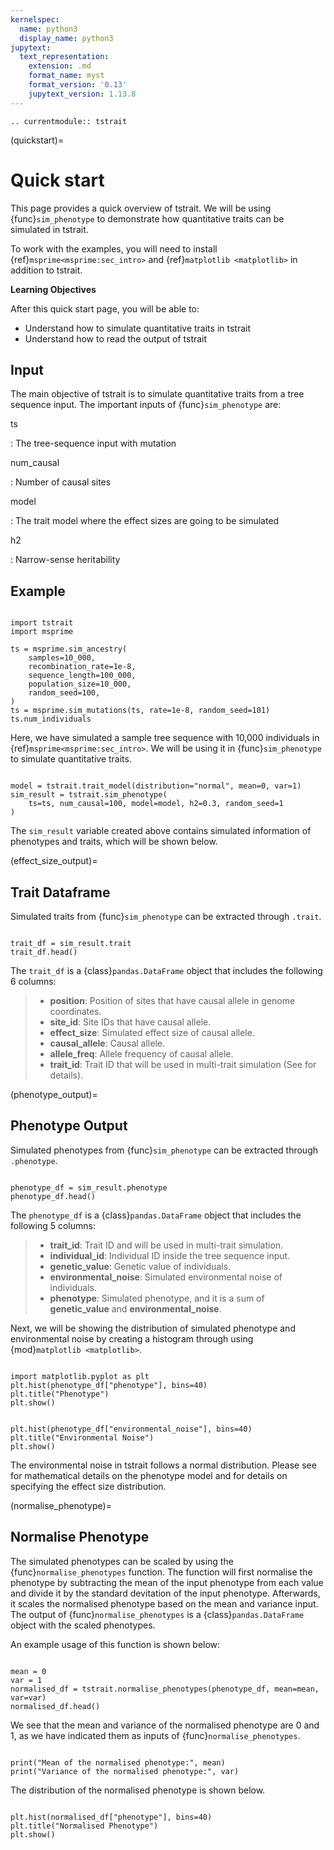 ```yaml
---
kernelspec:
  name: python3
  display_name: python3
jupytext:
  text_representation:
    extension: .md
    format_name: myst
    format_version: '0.13'
    jupytext_version: 1.13.8
---
```


```{eval-rst}
.. currentmodule:: tstrait
```

(quickstart)=

# Quick start

This page provides a quick overview of tstrait. We will be using {func}`sim_phenotype` to
demonstrate how quantitative traits can be simulated in tstrait.

To work with the examples, you will need to install
{ref}`msprime<msprime:sec_intro>` and {ref}`matplotlib <matplotlib>` in
addition to tstrait.

**Learning Objectives**

After this quick start page, you will be able to:

- Understand how to simulate quantitative traits in tstrait
- Understand how to read the output of tstrait

## Input

The main objective of tstrait is to simulate quantitative traits from a tree sequence input. The important
inputs of {func}`sim_phenotype` are:

ts

: The tree-sequence input with mutation

num_causal

: Number of causal sites

model

: The trait model where the effect sizes are going to be simulated

h2

: Narrow-sense heritability

## Example

```{code-cell}

import tstrait
import msprime

ts = msprime.sim_ancestry(
    samples=10_000,
    recombination_rate=1e-8,
    sequence_length=100_000,
    population_size=10_000,
    random_seed=100,
)
ts = msprime.sim_mutations(ts, rate=1e-8, random_seed=101)
ts.num_individuals
```

Here, we have simulated a sample tree sequence with 10,000 individuals in {ref}`msprime<msprime:sec_intro>`.
We will be using it in {func}`sim_phenotype` to simulate quantitative traits.

```{code-cell}

model = tstrait.trait_model(distribution="normal", mean=0, var=1)
sim_result = tstrait.sim_phenotype(
    ts=ts, num_causal=100, model=model, h2=0.3, random_seed=1
)
```

The `sim_result` variable created above contains simulated information of phenotypes and traits,
which will be shown below.

(effect_size_output)=

## Trait Dataframe

Simulated traits from {func}`sim_phenotype` can be extracted through `.trait`.

```{code-cell}

trait_df = sim_result.trait
trait_df.head()
```

The `trait_df` is a {class}`pandas.DataFrame` object that includes the following 6 columns:

> - **position**: Position of sites that have causal allele in genome coordinates.
> - **site_id**: Site IDs that have causal allele.
> - **effect_size**: Simulated effect size of causal allele.
> - **causal_allele**: Causal allele.
> - **allele_freq**: Allele frequency of causal allele.
> - **trait_id**: Trait ID that will be used in multi-trait simulation (See
[](multi_trait) for details).

(phenotype_output)=

## Phenotype Output

Simulated phenotypes from {func}`sim_phenotype` can be extracted through `.phenotype`.

```{code-cell}

phenotype_df = sim_result.phenotype
phenotype_df.head()
```

The `phenotype_df` is a {class}`pandas.DataFrame` object that includes the following 5 columns:

> - **trait_id**: Trait ID and will be used in multi-trait simulation.
> - **individual_id**: Individual ID inside the tree sequence input.
> - **genetic_value**: Genetic value of individuals.
> - **environmental_noise**: Simulated environmental noise of individuals.
> - **phenotype**: Simulated phenotype, and it is a sum of **genetic_value** and **environmental_noise**.

Next, we will be showing the distribution of simulated phenotype and environmental noise by creating
a histogram through using {mod}`matplotlib <matplotlib>`.

```{code-cell}

import matplotlib.pyplot as plt
plt.hist(phenotype_df["phenotype"], bins=40)
plt.title("Phenotype")
plt.show()
```

```{code-cell}

plt.hist(phenotype_df["environmental_noise"], bins=40)
plt.title("Environmental Noise")
plt.show()
```

The environmental noise in tstrait follows a normal distribution. Please see [](phenotype_model)
for mathematical details on the phenotype model and [](effect_size_dist) for details on
specifying the effect size distribution.

(normalise_phenotype)=

## Normalise Phenotype

The simulated phenotypes can be scaled by using the {func}`normalise_phenotypes` function. The function
will first normalise the phenotype by subtracting the mean of the input phenotype from each
value and divide it by the standard devitation of the input phenotype.
Afterwards, it scales the normalised phenotype based on the mean and variance input.
The output of {func}`normalise_phenotypes` is a {class}`pandas.DataFrame` object with the scaled phenotypes.

An example usage of this function is shown below:

```{code-cell}

mean = 0
var = 1
normalised_df = tstrait.normalise_phenotypes(phenotype_df, mean=mean, var=var)
normalised_df.head()
```

We see that the mean and variance of the normalised phenotype are 0 and 1, as we have indicated them
as inputs of {func}`normalise_phenotypes`.

```{code-cell}

print("Mean of the normalised phenotype:", mean)
print("Variance of the normalised phenotype:", var)
```

The distribution of the normalised phenotype is shown below.

```{code-cell}

plt.hist(normalised_df["phenotype"], bins=40)
plt.title("Normalised Phenotype")
plt.show()
```
